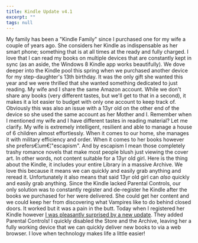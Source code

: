 ```yaml
---
title: Kindle Update v4.1
excerpt: ""
tags: null
---
```

My family has been a "Kindle Family" since I purchased one for my wife a couple of years ago. She considers her Kindle as indispensable as her smart phone; something that is at all times at the ready and fully charged. I love that I can read my books on multiple devices that are constantly kept in sync (as an aside, the Windows 8 Kindle app works beautifully). 
 We dove deeper into the Kindle pool this spring when we purchased another device for my step-daughter's 13th birthday. It was the only gift she wanted this year and we were thrilled that she wanted something dedicated to just reading. 
 My wife and I share the same Amazon account. While we don't share any books (very different tastes, but we'll get to that in a second), it makes it a lot easier to budget with only one account to keep track of. Obviously this was also an issue with a 13yr old on the other end of the device so she used the same account as her Mother and I. 
 Remember when I mentioned my wife and I have different tastes in reading material? Let me clarify. My wife is extremely intelligent, resilient and able to manage a house of 6 children almost effortlessly. When it comes to our home, she manages it with military efficiency and order. When it comes to her books however she prefers€¦um€¦"escapism". And by escapism I mean those completely trashy romance novels that make most people blush just viewing the cover art. In other words, not content suitable for a 13yr old girl. 
 Here is the thing about the Kindle, it includes your entire Library in a massive Archive. We love this because it means we can quickly and easily grab anything and reread it. Unfortunately it also means that said 13yr old girl can <em>also</em> quickly and easily grab anything. Since the Kindle lacked Parental Controls, our only solution was to constantly register and de-register he Kindle after the books we purchased for her were delivered. She could get her content and we could keep her from discovering what Vampires like to do behind closed doors. It worked but it was a pain in the butt. 
 Today when I registered her Kindle however <a href="http://www.amazon.com/gp/help/customer/display.html/ref=hp_navbox_top_kindlelgi?nodeId=200774090" target="_blank">I was pleasantly surprised by a new update</a>. They added Parental Controls! I quickly disabled the Store and the Archive, leaving her a fully working device that we can quickly deliver new books to via a web browser.
 I love when technology makes life a little easier!
